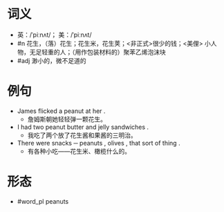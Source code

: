 # 词义
- 英：/ˈpiːnʌt/； 美：/ˈpiːnʌt/
- #n 花生，（落）花生；花生米，花生荚；<非正式>很少的钱；<美俚> 小人物，无足轻重的人；（用作包装材料的）聚苯乙烯泡沫块
- #adj 渺小的，微不足道的
# 例句
- James flicked a peanut at her .
	- 詹姆斯朝她轻轻弹一颗花生。
- I had two peanut butter and jelly sandwiches .
	- 我吃了两个放了花生酱和果酱的三明治。
- There were snacks ─ peanuts , olives , that sort of thing .
	- 有各种小吃——花生米、橄榄什么的。
# 形态
- #word_pl peanuts
